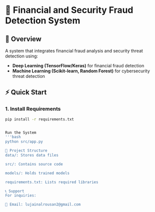 # 🚀 Financial and Security Fraud Detection System  

## 📌 Overview  
A system that integrates financial fraud analysis and security threat detection using:  
- **Deep Learning (TensorFlow/Keras)** for financial fraud detection  
- **Machine Learning (Scikit-learn, Random Forest)** for cybersecurity threat detection  

## ⚡ Quick Start  

### 1. Install Requirements  
```bash
pip install -r requirements.txt


Run the System
'''bash
python src/app.py

📁 Project Structure
data/: Stores data files

src/: Contains source code

models/: Holds trained models

requirements.txt: Lists required libraries

📞 Support
For inquiries:

📧 Email: lujainalrousan2@gmail.com
